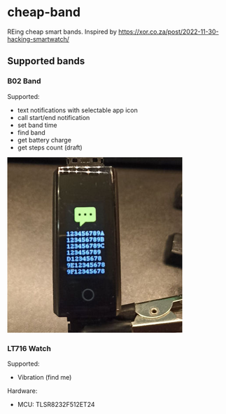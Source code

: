# cheap-band

REing cheap smart bands. Inspired by https://xor.co.za/post/2022-11-30-hacking-smartwatch/


## Supported bands

### B02 Band

Supported:

* text notifications with selectable app icon
* call start/end notification
* set band time
* find band
* get battery charge
* get steps count (draft)

!["B02 band"](img/b02.jpeg "B02 band")


### LT716 Watch

Supported:

* Vibration (find me)

Hardware:

* MCU: TLSR8232F512ET24
